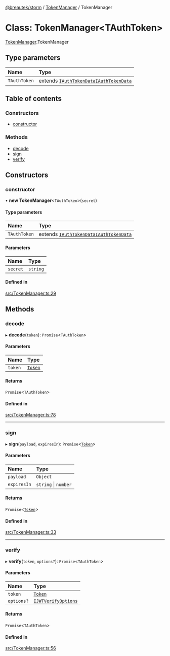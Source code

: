 [@breautek/storm](../README.md) / [TokenManager](../modules/TokenManager.md) / TokenManager

# Class: TokenManager<TAuthToken\>

[TokenManager](../modules/TokenManager.md).TokenManager

## Type parameters

| Name | Type |
| :------ | :------ |
| `TAuthToken` | extends [`IAuthTokenData`](../interfaces/IAuthTokenData.IAuthTokenData-1.md)[`IAuthTokenData`](../interfaces/IAuthTokenData.IAuthTokenData-1.md) |

## Table of contents

### Constructors

- [constructor](TokenManager.TokenManager-1.md#constructor)

### Methods

- [decode](TokenManager.TokenManager-1.md#decode)
- [sign](TokenManager.TokenManager-1.md#sign)
- [verify](TokenManager.TokenManager-1.md#verify)

## Constructors

### constructor

• **new TokenManager**<`TAuthToken`\>(`secret`)

#### Type parameters

| Name | Type |
| :------ | :------ |
| `TAuthToken` | extends [`IAuthTokenData`](../interfaces/IAuthTokenData.IAuthTokenData-1.md)[`IAuthTokenData`](../interfaces/IAuthTokenData.IAuthTokenData-1.md) |

#### Parameters

| Name | Type |
| :------ | :------ |
| `secret` | `string` |

#### Defined in

[src/TokenManager.ts:29](https://github.com/breautek/storm/blob/3807444/src/TokenManager.ts#L29)

## Methods

### decode

▸ **decode**(`token`): `Promise`<`TAuthToken`\>

#### Parameters

| Name | Type |
| :------ | :------ |
| `token` | [`Token`](Token.Token-1.md) |

#### Returns

`Promise`<`TAuthToken`\>

#### Defined in

[src/TokenManager.ts:78](https://github.com/breautek/storm/blob/3807444/src/TokenManager.ts#L78)

___

### sign

▸ **sign**(`payload`, `expiresIn`): `Promise`<[`Token`](Token.Token-1.md)\>

#### Parameters

| Name | Type |
| :------ | :------ |
| `payload` | `Object` |
| `expiresIn` | `string` \| `number` |

#### Returns

`Promise`<[`Token`](Token.Token-1.md)\>

#### Defined in

[src/TokenManager.ts:33](https://github.com/breautek/storm/blob/3807444/src/TokenManager.ts#L33)

___

### verify

▸ **verify**(`token`, `options?`): `Promise`<`TAuthToken`\>

#### Parameters

| Name | Type |
| :------ | :------ |
| `token` | [`Token`](Token.Token-1.md) |
| `options?` | [`IJWTVerifyOptions`](../interfaces/IJWTVerifyOptions.IJWTVerifyOptions-1.md) |

#### Returns

`Promise`<`TAuthToken`\>

#### Defined in

[src/TokenManager.ts:56](https://github.com/breautek/storm/blob/3807444/src/TokenManager.ts#L56)
